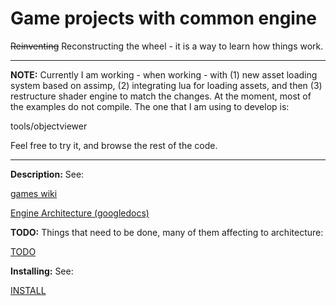 Game projects with common engine
================================

<strike>Reinventing</strike> Reconstructing the wheel - it is a way to learn how
things work.

---

**NOTE:** Currently I am working - when working - with (1) new asset loading
system based on assimp, (2) integrating lua for loading assets, and then
(3) restructure shader engine to match the changes. At the moment, 
most of the examples do not compile. The one that I am using to develop is:

tools/objectviewer

Feel free to try it, and browse the rest of the code.

---

**Description:** See:

[games wiki](https://github.com/mkoskim/games/wiki)

[Engine Architecture (googledocs)](https://drive.google.com/open?id=1naIU1XoFX2Qmj-EIo02rn3QQdQ-95cXKt9H4fcCajGo&authuser=0)

**TODO:** Things that need to be done, many of them affecting to architecture:

[TODO](https://github.com/mkoskim/games/blob/master/engine/doc/TODO)

**Installing:** See:

[INSTALL](https://github.com/mkoskim/games/blob/master/INSTALL)

